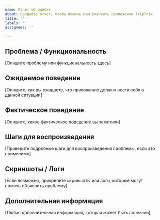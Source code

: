 ```yaml
---
name: Отчет об ошибке
about: Создайте отчет, чтобы помочь нам улучшить приложение TripTrix
title: ''
labels: ''
assignees: ''

---
```


## Проблема / Функциональность

[Опишите проблему или функциональность здесь]

## Ожидаемое поведение

[Опишите, как вы ожидаете, что приложение должно вести себя в данной ситуации]

## Фактическое поведение

[Опишите, какое фактическое поведение вы заметили]

## Шаги для воспроизведения

[Приведите подробные шаги для воспроизведения проблемы, если это применимо]

## Скриншоты / Логи

[Если возможно, прикрепите скриншоты или логи, которые могут помочь объяснить проблему]

## Дополнительная информация

[Любая дополнительная информация, которая может быть полезной]
